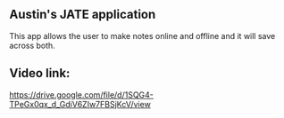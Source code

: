 ## Austin's JATE application
This app allows the user to make notes online and offline and it will save across both.

## Video link:
https://drive.google.com/file/d/1SQG4-TPeGx0qx_d_GdiV6ZIw7FBSjKcV/view